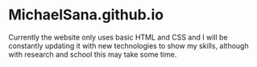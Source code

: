 # MichaelSana.github.io

Currently the website only uses basic HTML and CSS and I will be constantly updating it with new technologies to show my skills, although with research and school this may take some time.